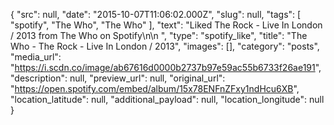 {
  "src": null,
  "date": "2015-10-07T11:06:02.000Z",
  "slug": null,
  "tags": [
    "spotify",
    "The Who",
    "The Who"
  ],
  "text": "Liked The Rock - Live In London / 2013 from The Who on Spotify\n\n ",
  "type": "spotify_like",
  "title": "The Who - The Rock - Live In London / 2013",
  "images": [],
  "category": "posts",
  "media_url": "https://i.scdn.co/image/ab67616d0000b2737b97e59ac55b6733f26ae191",
  "description": null,
  "preview_url": null,
  "original_url": "https://open.spotify.com/embed/album/15x78ENFnZFxy1ndHcu6XB",
  "location_latitude": null,
  "additional_payload": null,
  "location_longitude": null
}